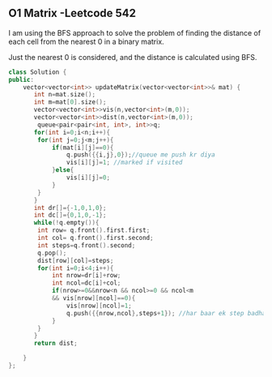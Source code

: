 ## O1 Matrix -Leetcode 542

I am using the BFS approach to solve the problem of finding the distance of each cell from the nearest 0 in a binary matrix.

Just the nearest 0 is considered, and the distance is calculated using BFS.

```cpp
class Solution {
public:
    vector<vector<int>> updateMatrix(vector<vector<int>>& mat) {
       int n=mat.size();
       int m=mat[0].size();
       vector<vector<int>>vis(n,vector<int>(m,0));
       vector<vector<int>>dist(n,vector<int>(m,0));
        queue<pair<pair<int, int>, int>>q;
       for(int i=0;i<n;i++){
        for(int j=0;j<m;j++){
            if(mat[i][j]==0){
                q.push({{i,j},0});//queue me push kr diya
                vis[i][j]=1; //marked if visited
            }else{
                vis[i][j]=0;
            }
        }
       }
       int dr[]={-1,0,1,0};
       int dc[]={0,1,0,-1};
       while(!q.empty()){
        int row= q.front().first.first;
        int col= q.front().first.second;
        int steps=q.front().second;
        q.pop();
        dist[row][col]=steps;
        for(int i=0;i<4;i++){
            int nrow=dr[i]+row;
            int ncol=dc[i]+col;
            if(nrow>=0&&nrow<n && ncol>=0 && ncol<m
            && vis[nrow][ncol]==0){
                vis[nrow][ncol]=1;
                q.push({{nrow,ncol},steps+1}); //har baar ek step badha denge BFS kr rhe hai nt oh
            }
        }
       }
       return dist;

    }
};
```